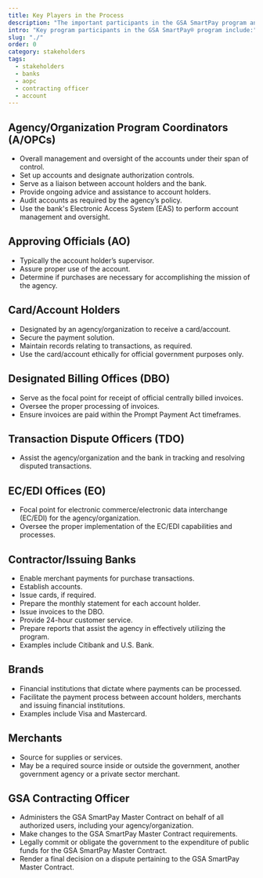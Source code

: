 ```yaml
---
title: Key Players in the Process
description: "The important participants in the GSA SmartPay program and descriptions of their roles"
intro: "Key program participants in the GSA SmartPay® program include:"
slug: "./"
order: 0
category: stakeholders
tags:
  - stakeholders
  - banks
  - aopc
  - contracting officer
  - account
---
```


## Agency/Organization Program Coordinators (A/OPCs)

- Overall management and oversight of the accounts under their span of control.
- Set up accounts and designate authorization controls.
- Serve as a liaison between account holders and the bank.
- Provide ongoing advice and assistance to account holders.
- Audit accounts as required by the agency’s policy.
- Use the bank's Electronic Access System (EAS) to perform account management and oversight.

## Approving Officials (AO)

- Typically the account holder’s supervisor.
- Assure proper use of the account.
- Determine if purchases are necessary for accomplishing the mission of the agency.

## Card/Account Holders

- Designated by an agency/organization to receive a card/account.
- Secure the payment solution.
- Maintain records relating to transactions, as required.
- Use the card/account ethically for official government purposes only.

## Designated Billing Offices (DBO)

- Serve as the focal point for receipt of official centrally billed invoices.
- Oversee the proper processing of invoices.
- Ensure invoices are paid within the Prompt Payment Act timeframes.

## Transaction Dispute Officers (TDO)

- Assist the agency/organization and the bank in tracking and resolving disputed transactions.

## EC/EDI Offices (EO)

- Focal point for electronic commerce/electronic data interchange (EC/EDI) for the agency/organization.
- Oversee the proper implementation of the EC/EDI capabilities and processes.

## Contractor/Issuing Banks

- Enable merchant payments for purchase transactions.
- Establish accounts.
- Issue cards, if required.
- Prepare the monthly statement for each account holder.
- Issue invoices to the DBO.
- Provide 24-hour customer service.
- Prepare reports that assist the agency in effectively utilizing the program.
- Examples include Citibank and U.S. Bank.

## Brands

- Financial institutions that dictate where payments can be processed.
- Facilitate the payment process between account holders, merchants and issuing financial institutions.
- Examples include Visa and Mastercard.

## Merchants

- Source for supplies or services.
- May be a required source inside or outside the government, another government agency or a private sector merchant.

## GSA Contracting Officer

- Administers the GSA SmartPay Master Contract on behalf of all authorized users, including your agency/organization.
- Make changes to the GSA SmartPay Master Contract requirements.
- Legally commit or obligate the government to the expenditure of public funds for the GSA SmartPay Master Contract.
- Render a final decision on a dispute pertaining to the GSA SmartPay Master Contract.
